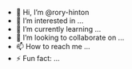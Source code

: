 - 👋 Hi, I’m @rory-hinton
- 👀 I’m interested in ...
- 🌱 I’m currently learning ...
- 💞️ I’m looking to collaborate on ...
- 📫 How to reach me ...
- ⚡ Fun fact: ...

<!---
rory-hinton/rory-hinton is a ✨ special ✨ repository because its `README.md` (this file) appears on your GitHub profile.
You can click the Preview link to take a look at your changes.
--->
